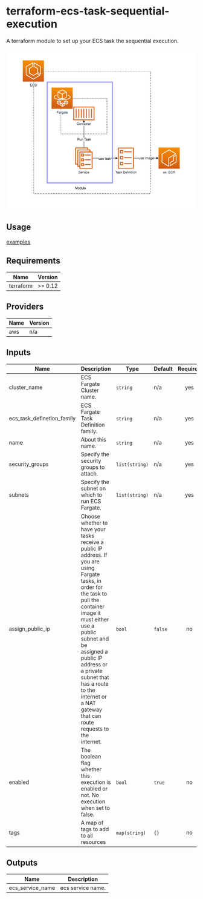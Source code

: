 # terraform-ecs-task-sequential-execution

A terraform module to set up your ECS task the sequential execution.

![](./docs/draw-io.png)

## Usage

[examples](./examples)

## Requirements

| Name | Version |
|------|---------|
| terraform | >= 0.12 |

## Providers

| Name | Version |
|------|---------|
| aws | n/a |

## Inputs

| Name | Description | Type | Default | Required |
|------|-------------|------|---------|:--------:|
| cluster\_name | ECS Fargate Cluster name. | `string` | n/a | yes |
| ecs\_task\_definetion\_family | ECS Fargate Task Definition family. | `string` | n/a | yes |
| name | About this name. | `string` | n/a | yes |
| security\_groups | Specify the security groups to attach. | `list(string)` | n/a | yes |
| subnets | Specify the subnet on which to run ECS Fargate. | `list(string)` | n/a | yes |
| assign\_public\_ip | Choose whether to have your tasks receive a public IP address. If you are using Fargate tasks, in order for the task to pull the container image it must either use a public subnet and be assigned a public IP address or a private subnet that has a route to the internet or a NAT gateway that can route requests to the internet. | `bool` | `false` | no |
| enabled | The boolean flag whether this execution is enabled or not. No execution when set to false. | `bool` | `true` | no |
| tags | A map of tags to add to all resources | `map(string)` | `{}` | no |

## Outputs

| Name | Description |
|------|-------------|
| ecs\_service\_name | ecs service name. |


